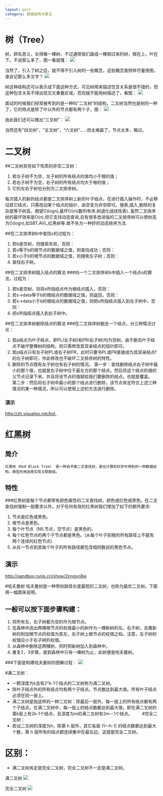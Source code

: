 ```yaml
---
layout: post
category: 数据结构与算法
---
```


# 树（Tree）
树，顾名思义，长得像一棵树，不过通常我们画成一棵倒过来的树，根在上，叶在下。不说那么多了，图一看就懂：
![](/assets/img/14813498522339.png)

当然了，引入了树之后，就不得不引入树的一些概念，这些概念我照样尽量用图，谁会记那么多文字？
![](/assets/img/14813498591450.png)

树这种结构还可以表示成下面这种方式，可见树用来描述包含关系是很不错的，但这种包含关系不得出现交叉重叠区域，否则就不能用树描述了，看图：
![](/assets/img/14813498674018.png)

面试的时候我们经常被考到的是一种叫“二叉树”的结构，二叉树当然也是树的一种了，它的特点是除了叶以外的节点都有两个子，图：
![](/assets/img/14813498800479.png)

由此我们还可以推出“三叉树”：
![](/assets/img/14813498912073.png)

当然还有“四叉树”，“五叉树”，“六叉树”……但太难画了，节点太多，略过。

# 二叉树

##二叉树具有如下性质的非空二叉树：
1. 若左子树不为空，左子树的所有结点的值均小于根的值；
2. 若右子树不为空，右子树的所有结点均大于根的值；
3. 它的左右子树也分别为二叉排序树。

每次插入的新的结点都是二叉排序树上新的叶子结点，在进行插入操作时，不必移动其它结点，只需改动某个结点的指针，由空变为非空即可。搜索,插入,删除的复杂度等于树高，期望O(logn),最坏O(n)(数列有序,树退化成线性表).
虽然二叉排序树的最坏效率是O(n),但它支持动态查询,且有很多改进版的二叉排序树可以使树高为O(logn),如SBT,AVL,红黑树等.故不失为一种好的动态排序方法.

##在二叉排序树b中查找x的过程为：
1.	若b是空树，则搜索失败，否则：
2.	若x等于b的根节点的数据域之值，则查找成功；否则：
3.	若x小于b的根节点的数据域之值，则搜索左子树；否则：
4.	查找右子树。

##在二叉排序树插入结点的算法
###向一个二叉排序树b中插入一个结点s的算法，过程为：
1. 若b是空树，则将s所指结点作为根结点插入，否则：
2.	若s->data等于b的根结点的数据域之值，则返回，否则：
3.	若s->data小于b的根结点的数据域之值，则把s所指结点插入到左子树中，否则：
4.	把s所指结点插入到右子树中。

##在二叉排序树删除结点的算法
###在二叉排序树删去一个结点，分三种情况讨论：
1.	若p结点为叶子结点，即PL(左子树)和PR(右子树)均为空树。由于删去叶子结点不破坏整棵树的结构，则只需修改其双亲结点的指针即可。
2.	若p结点只有左子树PL或右子树PR，此时只要令PL或PR直接成为其双亲结点f的左子树即可，作此修改也不破坏二叉排序树的特性。
3.	删除的节点既有左子树也有右子树的情况。
	第一步：查找删除结点右子树中最小的那个值，也就是右子树中位于最左方的那个结点。然后将这个结点的值的父节点记录下来。并且将该节点的值赋给我们要删除的结点。也就是覆盖。 	第二步：然后将右子树中最小的那个结点进行删除，该节点肯定符合上述三种情况的某一种情况，所以可以使用上述的方法进行删除。
	
### 演示
http://zh.visualgo.net/bst 
# 红黑树

## 简介
	红黑树（Red Black Tree） 是一种自平衡二叉查找树，是在计算机科学中用到的一种数据结构，典型的用途是实现关联数组。
	
## 特性
###红黑树是每个节点都带有颜色属性的二叉查找树，颜色或红色或黑色。在二叉查找树强制一般要求以外，对于任何有效的红黑树我们增加了如下的额外要求:
1. 节点是红色或黑色。
2. 根节点是黑色。
3. 每个叶节点（NIL节点，空节点）是黑色的。
4. 每个红色节点的两个子节点都是黑色。(从每个叶子到根的所有路径上不能有两个连续的红色节点)
5. 从任一节点到其每个叶子的所有路径都包含相同数目的黑色节点。
	
## 演示
http://sandbox.runjs.cn/show/2nngvn8w

#哈夫曼树
哈夫曼树是一种带权路径长度最短的二叉树，也称为最优二叉树。下面用一幅图来说明。

## 一般可以按下面步骤构建：
1. 将所有左，右子树都为空的作为根节点。
2. 在森林中选出两棵根节点的权值最小的树作为一棵新树的左，右子树，且置新树的附加根节点的权值为其左，右子树上根节点的权值之和。注意，左子树的权值应小于右子树的权值。
3. 从森林中删除这两棵树，同时把新树加入到森林中。
4. 重复2，3步骤，直到森林中只有一棵树为止，此树便是哈夫曼树。

###下面是构建哈夫曼树的图解过程：
![](/assets/img/14825613113082.jpg)

#满二叉树：
* 一颗深度为k且有2^k-1个结点的二叉树称为满二叉树。
* 除叶子结点外的所有结点均有两个子结点。节点数达到最大值。所有叶子结点必须在同一层上。
* 满二叉树是指这样的一种二叉树：除最后一层外，每一层上的所有结点都有两个子结点。在满二叉树中，每一层上的结点数都达到最大值，即在满二叉树的第k层上有2k-1个结点，且深度为m的满二叉树有2m－1个结点。
      
#完全二叉树：
* 若设二叉树的深度为h，除第 h 层外，其它各层 (1～h-1) 的结点数都达到最大个数，第 h 层所有的结点都连续集中在最左边，这就是完全二叉树。

# 区别：
* 满二叉树肯定是完全二叉树，完全二叉树不一定是满二叉树。

满二叉树
![](/assets/img/14825637514720.jpg)

完全二叉树
![](/assets/img/14825637576152.jpg)






